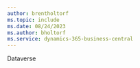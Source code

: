 ```yaml
---
author: brentholtorf
ms.topic: include
ms.date: 08/24/2023
ms.author: bholtorf
ms.service: dynamics-365-business-central
---
```

Dataverse